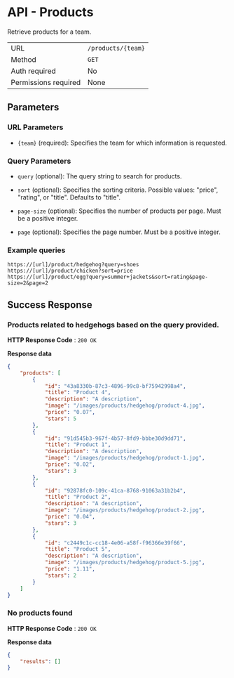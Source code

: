# API - Products

Retrieve products for a team.

| | |
| :---                      | :---                                            |
| URL                       | `/products/{team}`|
| Method                    | `GET`                                           |
| Auth required             | No                                              |
| Permissions required      | None                                            |

## Parameters

### URL Parameters

- `{team}` (required): Specifies the team for which information is requested.

### Query Parameters

- `query` (optional): The query string to search for products.

- `sort` (optional): Specifies the sorting criteria. Possible values: "price", "rating", or "title". Defaults to "title".

- `page-size` (optional): Specifies the number of products per page. Must be a positive integer.

- `page` (optional): Specifies the page number. Must be a positive integer.

### Example queries

```
https://[url]/product/hedgehog?query=shoes
https://[url]/product/chicken?sort=price
https://[url]/product/egg?query=summer+jackets&sort=rating&page-size=2&page=2
```


## Success Response

### Products related to hedgehogs based on the query provided.

**HTTP Response Code** : `200 OK`

**Response data**

```json
{
    "products": [
        {
            "id": "43a8330b-87c3-4896-99c8-bf75942998a4",
            "title": "Product 4",
            "description": "A description",
            "image": "/images/products/hedgehog/product-4.jpg",
            "price": "0.07",
            "stars": 5
        },
        {
            "id": "91d545b3-967f-4b57-8fd9-bbbe30d9dd71",
            "title": "Product 1",
            "description": "A description",
            "image": "/images/products/hedgehog/product-1.jpg",
            "price": "0.02",
            "stars": 3
        },
        {
            "id": "92878fc0-109c-41ca-8768-91063a31b2b4",
            "title": "Product 2",
            "description": "A description",
            "image": "/images/products/hedgehog/product-2.jpg",
            "price": "0.04",
            "stars": 3
        },
        {
            "id": "c2449c1c-cc18-4e06-a58f-f96366e39f66",
            "title": "Product 5",
            "description": "A description",
            "image": "/images/products/hedgehog/product-5.jpg",
            "price": "1.11",
            "stars": 2
        }
    ]
}
```

### No products found

**HTTP Response Code** : `200 OK`

**Response data**

```json
{
    "results": []
}
```
